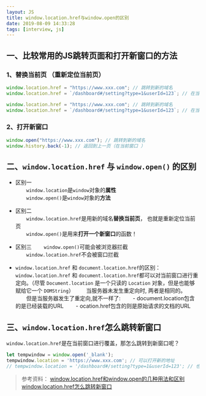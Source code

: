 ```yaml
---
layout: JS
title: window.location.href与window.open的区别
date: 2019-08-09 14:33:28
tags: [interview, js]
---
```


## 一、比较常用的JS跳转页面和打开新窗口的方法

### 1、替换当前页 （重新定位当前页）

```javascript
window.location.href = "https://www.xxx.com"; // 跳转到新的域名
window.location.href = `/dashboard#/setting?type=1&userId=123`; // 在当前域名下跳转到新的子页面

window.location.href = "https://www.xxx.com"; // 跳转到新的域名
window.location.href = `/dashboard#/setting?type=1&userId=123`; // 在当前域名下跳转到新的子页面
```

### 2、打开新窗口

```javascript
window.open("https://www.xxx.com"); // 跳转到新的域名
window.history.back(-1); // 返回到上一页（在当前窗口 ）
```

## 二、`window.location.href` 与 `window.open()` 的区别

- 区别一  
　　`window.location`是`window`对象的**属性**  
　　`window.open()`是`window`对象的**方法**

- 区别二  
　　`window.location.href`是用新的域名**替换当前页**， 也就是重新定位当前页  
　　`window.open()`是用来**打开一个新窗口**的函数！

- 区别三
　　`window.open()`可能会被浏览器拦截  
　　`window.location.href`不会被窗口拦截

- `window.location.href` 和 `document.location.href`的区别：
　　`window.location.href` 和 `document.location.href`都可以对当前窗口进行重定向。（尽管 `Document.location` 是一个只读的 `Location` 对象，但是也能够赋给它一个 `DOMString`）
　　当服务器未发生重定向时, 两者是相同的。
　　但是当服务器发生了重定向,就不一样了:
　　- document.location包含的是已经装载的URL
　　- ocation.href包含的则是原始请求的文档的URL

## 三、`window.location.href`怎么跳转新窗口

`window.location.href`是在当前窗口进行覆盖，那怎么跳转到新窗口呢？

```javascript
let tempwindow = window.open('_blank');
tempwindow.location = 'https://www.xxx.com'; // 可以打开新的地址
// tempwindow.location = '/dashboard#/setting?type=1&userId=123'; // 也可以打开原有地址的子页面
```

>参考资料：
> [window.location.href和window.open的几种用法和区别](https://www.cnblogs.com/Qian123/p/5345298.html)
> [window.location.href怎么跳转新窗口](https://www.imooc.com/wenda/detail/323004)
